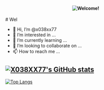 <h4 align="center">
  <img alt="Welcome!" src="common-readme.png">
</h4>
# Wel

- 👋 Hi, I’m @x038xx77
- 👀 I’m interested in ...
- 🌱 I’m currently learning ...
- 💞️ I’m looking to collaborate on ...
- 📫 How to reach me ...

<!---
x038xx77/x038xx77 is a ✨ special ✨ repository because its `README.md` (this file) appears on your GitHub profile.
You can click the Preview link to take a look at your changes.
--->
[![X038XX77's GitHub stats](https://github-readme-stats.vercel.app/api?username=x038xx77)](https://github.com/x038xx77/github-readme-stats)
---
[![Top Langs](https://github-readme-stats.vercel.app/api/top-langs/?username=x038xx77)](https://github.com/x038xx77/github-readme-stats)



